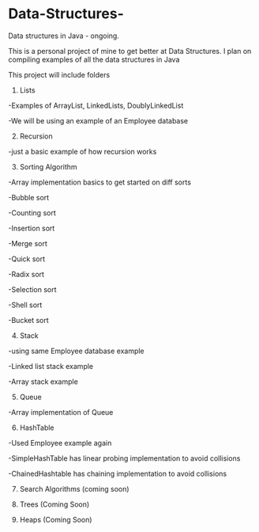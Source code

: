 # Data-Structures-
Data structures in Java - ongoing.

This is a personal project of mine to get better at Data Structures.
I plan on compiling examples of all the data structures in Java

This project will include folders 

1. Lists

  -Examples of ArrayList, LinkedLists, DoublyLinkedList
  
  -We will be using an example of an Employee database
  
2. Recursion

  -just a basic example of how recursion works
  
3. Sorting Algorithm

  -Array implementation basics to get started on diff sorts
  
  -Bubble sort
  
  -Counting sort
  
  -Insertion sort
  
  -Merge sort
  
  -Quick sort
  
  -Radix sort
  
  -Selection sort
  
  -Shell sort
  
  -Bucket sort 
  
4. Stack

  -using same Employee database example
  
  -Linked list stack example
  
  -Array stack example
  
5. Queue

  -Array implementation of Queue
  
6. HashTable

  -Used Employee example again
  
  -SimpleHashTable has linear probing implementation to avoid collisions
  
  -ChainedHashtable has chaining implementation to avoid collisions
  
 7. Search Algorithms (coming soon)
 
 8. Trees (Coming Soon)
 
 9. Heaps (Coming Soon)
